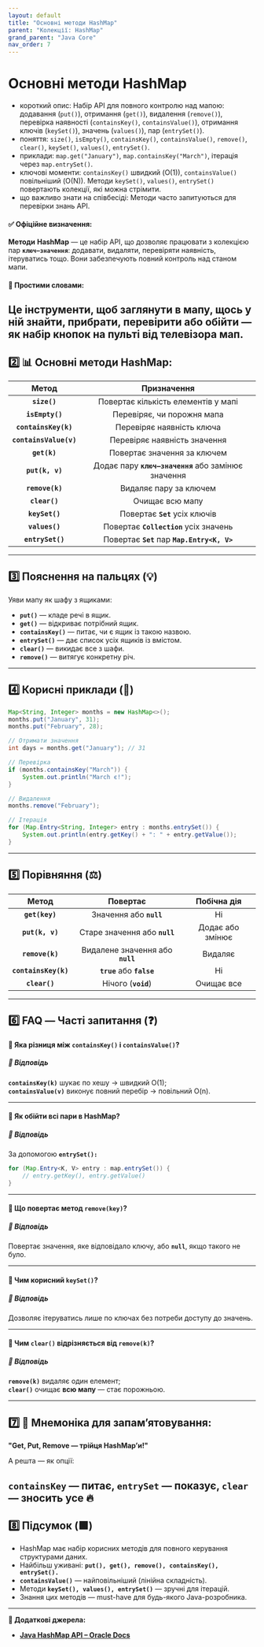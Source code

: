 ```yaml
---
layout: default
title: "Основні методи HashMap"
parent: "Колекції: HashMap"
grand_parent: "Java Core"
nav_order: 7
---
```


# Основні методи HashMap

*   короткий опис: Набір API для повного контролю над мапою: додавання (`put()`), отримання (`get()`), видалення (`remove()`), перевірка наявності (`containsKey()`, `containsValue()`), отримання ключів (`keySet()`), значень (`values()`), пар (`entrySet()`).
*   поняття: `size()`, `isEmpty()`, `containsKey()`, `containsValue()`, `remove()`, `clear()`, `keySet()`, `values()`, `entrySet()`.
*   приклади: `map.get("January")`, `map.containsKey("March")`, ітерація через `map.entrySet()`.
*   ключові моменти: `containsKey()` швидкий (O(1)), `containsValue()` повільніший (O(N)). Методи `keySet()`, `values()`, `entrySet()` повертають колекції, які можна стрімити.
*   що важливо знати на співбесіді: Методи часто запитуються для перевірки знань API.
#### **✅ Офіційне визначення:**

**Методи** **HashMap** — це набір API, що дозволяє працювати з колекцією пар **`ключ–значення`**: додавати, видаляти, перевіряти наявність, ітеруватись тощо. Вони забезпечують повний контроль над станом мапи.

#### **🧠 Простими словами:**

Це інструменти, щоб заглянути в мапу, щось у ній знайти, прибрати, перевірити або обійти — як набір кнопок на пульті від телевізора мап.
---

## **2️⃣ 📊 Основні методи HashMap:**

| Метод | Призначення |
| :---: | :---: |
| **`size()`** | Повертає кількість елементів у мапі |
| **`isEmpty()`** | Перевіряє, чи порожня мапа |
| **`containsKey(k)`** | Перевіряє наявність ключа |
| **`containsValue(v)`** | Перевіряє наявність значення |
| **`get(k)`** | Повертає значення за ключем |
| **`put(k, v)`** | Додає пару **`ключ–значення`** або замінює значення |
| **`remove(k)`** | Видаляє пару за ключем |
| **`clear()`** | Очищає всю мапу |
| **`keySet()`** | Повертає **`Set`** усіх ключів |
| **`values()`** | Повертає **`Collection`** усіх значень |
| **`entrySet()`** | Повертає **`Set`** пар **`Map.Entry<K, V>`** |

---

## **3️⃣ Пояснення на пальцях (💡)**

Уяви мапу як шафу з ящиками:

* **`put()`** — кладе речі в ящик.
* **`get()`** — відкриває потрібний ящик.
* **`containsKey()`** — питає, чи є ящик із такою назвою.
* **`entrySet()`** — дає список усіх ящиків із вмістом.
* **`clear()`** — викидає все з шафи.
* **`remove()`** — витягує конкретну річ.

---

## **4️⃣ Корисні приклади (🧪)**

```java
Map<String, Integer> months = new HashMap<>();
months.put("January", 31);
months.put("February", 28);

// Отримати значення
int days = months.get("January"); // 31

// Перевірка
if (months.containsKey("March")) {
    System.out.println("March є!");
}

// Видалення
months.remove("February");

// Ітерація
for (Map.Entry<String, Integer> entry : months.entrySet()) {
    System.out.println(entry.getKey() + ": " + entry.getValue());
}
```
---

## **5️⃣ Порівняння (⚖️)**

| Метод | Повертає | Побічна дія |
| :---: | :---: | :---: |
| **`get(key)`** | Значення або **`null`** | Ні |
| **`put(k, v)`** | Старе значення або **`null`** | Додає або змінює |
| **`remove(k)`** | Видалене значення або **`null`** | Видаляє |
| **`containsKey(k)`** | **`true`** або **`false`** | Ні |
| **`clear()`** | Нічого (**`void`**) | Очищає все |

---

## **6️⃣ FAQ — Часті запитання (❓)**

#### **🔹 Яка різниця між `containsKey()` і `containsValue()`?**

##### **💬 Відповідь**

**`containsKey(k)`** шукає по хешу → швидкий O(1);  
**`containsValue(v)`** виконує повний перебір → повільний O(n).

---

#### **🔹 Як обійти всі пари в HashMap?**

##### **💬 Відповідь**

За допомогою **`entrySet():`**

```java
for (Map.Entry<K, V> entry : map.entrySet()) {
    // entry.getKey(), entry.getValue()
}
```
---

#### **🔹 Що повертає метод `remove(key)`?**

##### **💬 Відповідь**

Повертає значення, яке відповідало ключу, або **`null`**, якщо такого не було.

---

#### **🔹 Чим корисний `keySet()`?**

##### **💬 Відповідь**

Дозволяє ітеруватись лише по ключах без потреби доступу до значень.

---

#### **🔹 Чим `clear()` відрізняється від `remove(k)`?**

##### **💬 Відповідь**

**`remove(k)`** видаляє один елемент;  
**`clear()`** очищає **всю мапу** — стає порожньою.

---

## **7️⃣ 🧠 Мнемоніка для запам’ятовування:**

**"Get, Put, Remove — трійця HashMap’и\!"**

А решта — як опції:

**`containsKey`** — питає, **`entrySet`** — показує, **`clear`** — зносить усе 🔥
---

## **8️⃣ Підсумок (🟩)**

* HashMap має набір корисних методів для повного керування структурами даних.
* Найбільш уживані: **`put(), get(), remove(), containsKey(), entrySet().`**
* **`containsValue()`** — найповільніший (лінійна складність).
* Методи **`keySet(), values(), entrySet()`** — зручні для ітерацій.
* Знання цих методів — must-have для будь-якого Java-розробника.

---

**🔗 Додаткові джерела:**

* [**Java HashMap API – Oracle Docs**](https://docs.oracle.com/en/java/javase/17/docs/api/java.base/java/util/HashMap.html)